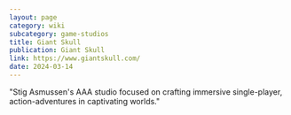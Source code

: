 ```yaml
---
layout: page
category: wiki
subcategory: game-studios
title: Giant Skull
publication: Giant Skull
link: https://www.giantskull.com/
date: 2024-03-14
---
```


"Stig Asmussen's AAA studio focused on crafting immersive single-player, action-adventures in captivating worlds."
